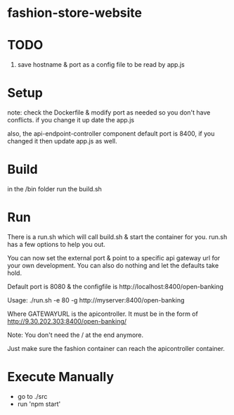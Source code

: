 # fashion-store-website

# TODO
1. save hostname & port as a config file to be read by app.js

# Setup
note: check the Dockerfile & modify port as needed so you don't have conflicts.  if you change it up date the app.js

also, the api-endpoint-controller component default port is 8400, if you changed it then update app.js as well.

# Build
in the /bin folder run the build.sh

# Run
There is a run.sh which will call build.sh & start the container for you.  run.sh has a few options to help you out.

You can now set the external port & point to a specific api gateway url for your own development.  You can also do nothing and let the defaults take hold.

Default port is 8080 & the configfile is http://localhost:8400/open-banking

Usage: ./run.sh -e 80 -g http://myserver:8400/open-banking

Where GATEWAYURL is the apicontroller.  It must be in the form of http://9.30.202.303:8400/open-banking/

Note: You don't need the / at the end anymore.

Just make sure the fashion container can reach the apicontroller container.

# Execute Manually
* go to ./src
* run 'npm start'
